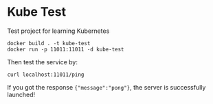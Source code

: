 # Kube Test

Test project for learning Kubernetes

    docker build . -t kube-test
    docker run -p 11011:11011 -d kube-test

Then test the service by:

    curl localhost:11011/ping

If you got the response `{"message":"pong"}`, the server is successfully launched!